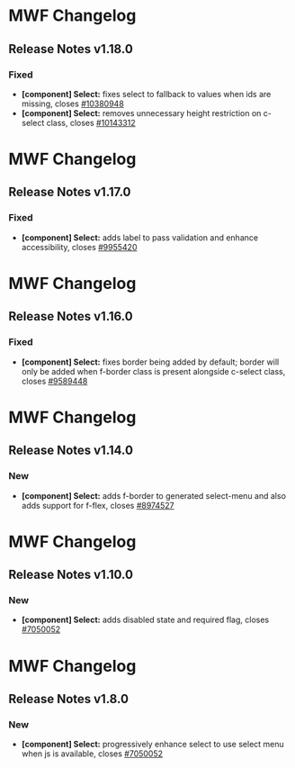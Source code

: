 # MWF Changelog
## Release Notes v1.18.0
### Fixed
* **[component] Select:** fixes select to fallback to values when ids are missing, closes [#10380948](https://microsoft.visualstudio.com/DefaultCollection/OSGS/_workitems?id=10380948)
* **[component] Select:** removes unnecessary height restriction on c-select class, closes [#10143312](https://microsoft.visualstudio.com/DefaultCollection/OSGS/_workitems?id=10143312)

# MWF Changelog
## Release Notes v1.17.0
### Fixed
* **[component] Select:** adds label to pass validation and enhance accessibility, closes [#9955420](https://microsoft.visualstudio.com/DefaultCollection/OSGS/_workitems?id=9955420)

# MWF Changelog
## Release Notes v1.16.0
### Fixed
* **[component] Select:** fixes border being added by default; border will only be added when f-border class is present alongside c-select class, closes [#9589448](https://microsoft.visualstudio.com/DefaultCollection/OSGS/_workitems?id=9589448)

# MWF Changelog
## Release Notes v1.14.0
### New
* **[component] Select:** adds f-border to generated select-menu and also adds support for f-flex, closes [#8974527](https://microsoft.visualstudio.com/DefaultCollection/OSGS/_workitems?id=8974527)

# MWF Changelog
## Release Notes v1.10.0
### New
* **[component] Select:** adds disabled state and required flag, closes [#7050052](https://microsoft.visualstudio.com/DefaultCollection/OSGS/_workitems?id=7050052)

# MWF Changelog
## Release Notes v1.8.0
### New
* **[component] Select:** progressively enhance select to use select menu when js is available, closes [#7050052](https://microsoft.visualstudio.com/DefaultCollection/OSGS/_workitems?id=7050052)


